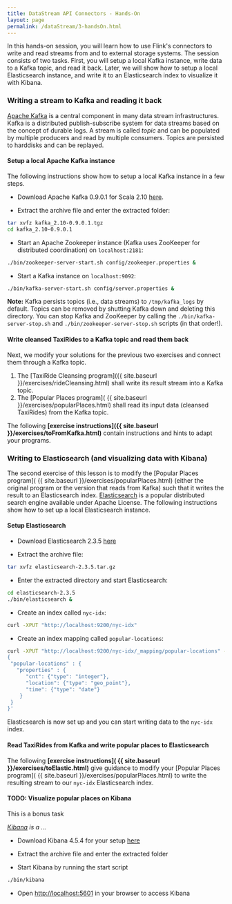 ```yaml
---
title: DataStream API Connectors - Hands-On
layout: page
permalink: /dataStream/3-handsOn.html
---
```


In this hands-on session, you will learn how to use Flink's connectors to write and read streams from and to external storage systems. The session consists of two tasks. First, you will setup a local Kafka instance, write data to a Kafka topic, and read it back. Later, we will show how to setup a local Elasticsearch instance, and write it to an Elasticsearch index to visualize it with Kibana.

### Writing a stream to Kafka and reading it back

[Apache Kafka](http://kafka.apache.org) is a central component in many data stream infrastructures. Kafka is a distributed publish-subscribe system for data streams based on the concept of durable logs. A stream is called *topic* and can be populated by multiple producers and read by multiple consumers. Topics are persisted to harddisks and can be replayed.

#### Setup a local Apache Kafka instance

The following instructions show how to setup a local Kafka instance in a few steps.

* Download Apache Kafka 0.9.0.1 for Scala 2.10 [here](https://www.apache.org/dyn/closer.cgi?path=/kafka/0.9.0.1/kafka_2.10-0.9.0.1.tgz).

* Extract the archive file and enter the extracted folder:

~~~bash
tar xvfz kafka_2.10-0.9.0.1.tgz 
cd kafka_2.10-0.9.0.1
~~~

* Start an Apache Zookeeper instance (Kafka uses ZooKeeper for distributed coordination) on `localhost:2181`:

~~~bash
./bin/zookeeper-server-start.sh config/zookeeper.properties &
~~~

* Start a Kafka instance on `localhost:9092`:

~~~bash
./bin/kafka-server-start.sh config/server.properties &
~~~

**Note:** Kafka persists topics (i.e., data streams) to `/tmp/kafka_logs` by default. Topics can be removed by shutting Kafka down and deleting this directory. You can stop Kafka and ZooKeeper by calling the `./bin/kafka-server-stop.sh` and `./bin/zookeeper-server-stop.sh` scripts (in that order!).

#### Write cleansed TaxiRides to a Kafka topic and read them back

Next, we modify your solutions for the previous two exercises and connect them through a Kafka topic.

1. The [TaxiRide Cleansing program]({{ site.baseurl }}/exercises/rideCleansing.html) shall write its result stream into a Kafka topic.
2. The [Popular Places program]( {{ site.baseurl }}/exercises/popularPlaces.html) shall read its input data (cleansed TaxiRides) from the Kafka topic.

The following **[exercise instructions]({{ site.baseurl }}/exercises/toFromKafka.html)** contain instructions and hints to adapt your programs.

### Writing to Elasticsearch (and visualizing data with Kibana)

The second exercise of this lesson is to modify the [Popular Places program]( {{ site.baseurl }}/exercises/popularPlaces.html) (either the original program or the version that reads from Kafka) such that it writes the result to an Elasticsearch index. [Elasticsearch](https://www.elastic.co/products/elasticsearch) is a popular distributed search engine available under Apache License. The following instructions show how to set up a local Elasticsearch instance.

#### Setup Elasticsearch

* Download Elasticsearch 2.3.5 [here](https://www.elastic.co/downloads/past-releases/elasticsearch-2-3-5)

* Extract the archive file:

~~~bash
tar xvfz elasticsearch-2.3.5.tar.gz
~~~

* Enter the extracted directory and start Elasticsearch:

~~~bash
cd elasticsearch-2.3.5
./bin/elasticsearch &
~~~

* Create an index called `nyc-idx`:

~~~bash
curl -XPUT "http://localhost:9200/nyc-idx"
~~~

* Create an index mapping called `popular-locations`:

~~~bash
curl -XPUT "http://localhost:9200/nyc-idx/_mapping/popular-locations" -d'
{
 "popular-locations" : {
   "properties" : {
      "cnt": {"type": "integer"},
      "location": {"type": "geo_point"},
      "time": {"type": "date"}
    }
 } 
}'
~~~

Elasticsearch is now set up and you can start writing data to the `nyc-idx` index.

#### Read TaxiRides from Kafka and write popular places to Elasticsearch

The following **[exercise instructions]( {{ site.baseurl }}/exercises/toElastic.html)** give guidance to modify your [Popular Places program]( {{ site.baseurl }}/exercises/popularPlaces.html) to write the resulting stream to our `nyc-idx` Elasticsearch index.

#### TODO: Visualize popular places on Kibana

This is a bonus task

*[Kibana](https://www.elastic.co/products/kibana) is a ...*


* Download Kibana 4.5.4 for your setup [here](https://www.elastic.co/downloads/past-releases/kibana-4-5-4)

* Extract the archive file and enter the extracted folder

* Start Kibana by running the start script

~~~bash
./bin/kibana
~~~

* Open [http://localhost:5601](http://localhost:5601) in your browser to access Kibana




